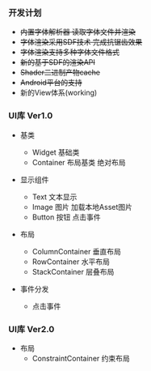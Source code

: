 ### 开发计划

- ~~内置字体解析器 读取字体文件并渲染~~
- ~~字体渲染采用SDF技术  完成抗锯齿效果~~
- ~~字体渲染支持多种字体文件格式~~
- ~~新的基于SDF的渲染API~~
- ~~Shader二进制产物cache~~ 
- ~~Android平台的支持~~
- 新的View体系(working)


### UI库 Ver1.0

- 基类 
  - Widget 基础类
  - Container 布局基类 绝对布局

- 显示组件
    - Text 文本显示 
    - Image 图片 加载本地Asset图片
    - Button 按钮 点击事件

- 布局
    - ColumnContainer 垂直布局
    - RowContainer 水平布局
    - StackContainer 层叠布局 
    

- 事件分发 
    - 点击事件


### UI库 Ver2.0

- 布局
  - ConstraintContainer 约束布局